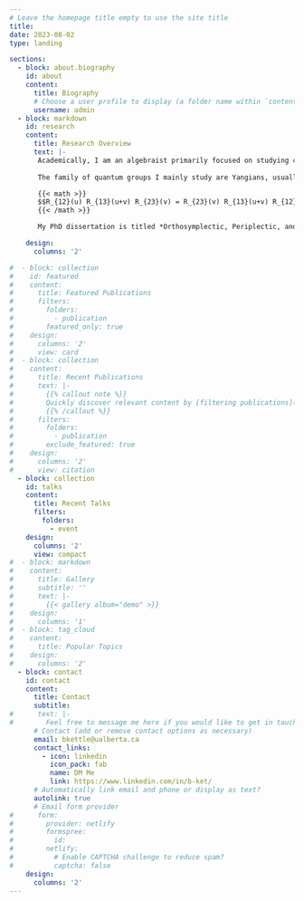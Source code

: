 ```yaml
---
# Leave the homepage title empty to use the site title
title:
date: 2023-08-02
type: landing

sections:
  - block: about.biography
    id: about
    content:
      title: Biography
      # Choose a user profile to display (a folder name within `content/authors/`)
      username: admin
  - block: markdown
    id: research
    content:
      title: Research Overview
      text: |-
       Academically, I am an algebraist primarily focused on studying certain kinds of Hopf algebras known as *quantum groups*. The value of these types of objects are often realized in terms of their representations, where they yield non-trivial solutions to important consistency equations found in quantum physics and statistical mechanics.
       
       The family of quantum groups I mainly study are Yangians, usually denoted {{< math >}}$\operatorname{Y}(\mathfrak{g})${{< /math >}} for a suitable Lie algebra or Lie superalgebra {{< math >}}$\mathfrak{g}${{< /math >}}. At least when {{< math >}}$\mathfrak{g}${{< /math >}} is a finite-dimensional complex simple Lie algebra, it is known that the finite-dimensional irreducible representations of {{< math >}}$\operatorname{Y}(\mathfrak{g})${{< /math >}} yield rational solutions to the Yang-Baxter equation:

       {{< math >}}
       $$R_{12}(u) R_{13}(u+v) R_{23}(v) = R_{23}(v) R_{13}(u+v) R_{12}(u).$$
       {{< /math >}}

       My PhD dissertation is titled *Orthosymplectic, Periplectic, and Twisted Super Yangians*, wherein several Yangian constructions are examined based on certain Lie superalgebras.

    design:
      columns: '2'

#  - block: collection
#    id: featured
#    content:
#      title: Featured Publications
#      filters:
#        folders:
#          - publication
#        featured_only: true
#    design:
#      columns: '2'
#      view: card
#  - block: collection
#    content:
#      title: Recent Publications
#      text: |-
#        {{% callout note %}}
#        Quickly discover relevant content by [filtering publications](./publication/).
#        {{% /callout %}}
#      filters:
#        folders:
#          - publication
#        exclude_featured: true
#    design:
#      columns: '2'
#      view: citation
  - block: collection
    id: talks
    content:
      title: Recent Talks
      filters:
        folders:
          - event
    design:
      columns: '2'
      view: compact
#  - block: markdown
#    content:
#      title: Gallery
#      subtitle: ''
#      text: |-
#        {{< gallery album="demo" >}}
#    design:
#      columns: '1'
#  - block: tag_cloud
#    content:
#      title: Popular Topics
#    design:
#      columns: '2'
  - block: contact
    id: contact
    content:
      title: Contact
      subtitle:
#      text: |-
#        Feel free to message me here if you would like to get in touch.
      # Contact (add or remove contact options as necessary)
      email: bkettle@ualberta.ca
      contact_links:
        - icon: linkedin
          icon_pack: fab
          name: DM Me
          link: https://www.linkedin.com/in/b-ket/
      # Automatically link email and phone or display as text?
      autolink: true
      # Email form provider
#      form:
#        provider: netlify
#        formspree:
#          id:
#        netlify:
#          # Enable CAPTCHA challenge to reduce spam?
#          captcha: false
    design:
      columns: '2'
---
```

